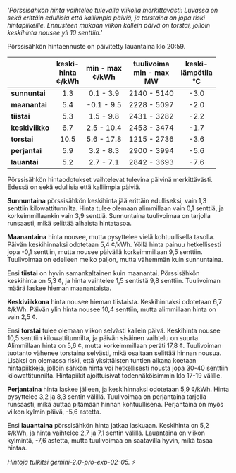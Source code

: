 *'Pörssisähkön hinta vaihtelee tulevalla viikolla merkittävästi: Luvassa on sekä erittäin edullisia että kalliimpia päiviä, ja torstaina on jopa riski hintapiikeille. Ennusteen mukaan viikon kallein päivä on torstai, jolloin keskihinta nousee yli 10 senttiin.'*


Pörssisähkön hintaennuste on päivitetty lauantaina klo 20:59.

|   | keski-<br>hinta<br>¢/kWh | min - max<br>¢/kWh | tuulivoima<br>min - max<br>MW | keski-<br>lämpötila<br>°C |
|:-------------|:----------------:|:----------------:|:-------------:|:-------------:|
| **sunnuntai**  | 1.3 | 0.1 - 3.9  | 2140 - 5140  | -3.0  |
| **maanantai** | 5.4  | -0.1 - 9.5 | 2228 - 5097 | -2.0  |
| **tiistai**   | 5.3  | 1.5 - 9.8  | 2431 - 3282 | -2.2  |
| **keskiviikko**| 6.7  | 2.5 - 10.4 | 2453 - 3474 | -1.7  |
| **torstai**  | 10.5 | 5.6 - 17.8 | 1215 - 2736 | -3.6  |
| **perjantai** | 5.9  | 3.2 - 8.3  | 2900 - 3994 | -5.6  |
| **lauantai**  | 5.2 | 2.7 - 7.1  | 2842 - 3693 | -7.6  |

Pörssisähkön hintaodotukset vaihtelevat tulevina päivinä merkittävästi. Edessä on sekä edullisia että kalliimpia päiviä.

**Sunnuntaina** pörssisähkön keskihinta jää erittäin edulliseksi, vain 1,3 senttiin kilowattitunnilta. Hinta tulee olemaan alimmillaan vain 0,1 senttiä, ja korkeimmillaankin vain 3,9 senttiä. Sunnuntaina tuulivoimaa on tarjolla runsaasti, mikä selittää alhaista hintatasoa.

**Maanantaina** hinta nousee, mutta pysyttelee vielä kohtuullisella tasolla. Päivän keskihinnaksi odotetaan 5,4 ¢/kWh. Yöllä hinta painuu hetkellisesti jopa -0,1 senttiin, mutta nousee päivällä korkeimmillaan 9,5 senttiin. Tuulivoimaa on edelleen melko paljon, mutta vähemmän kuin sunnuntaina.

Ensi **tiistai** on hyvin samankaltainen kuin maanantai. Pörssisähkön keskihinta on 5,3 ¢, ja hinta vaihtelee 1,5 sentistä 9,8 senttiin. Tuulivoiman määrä laskee hieman maanantaista.

**Keskiviikkona** hinta nousee hieman tiistaista. Keskihinnaksi odotetaan 6,7 ¢/kWh. Päivän ylin hinta nousee 10,4 senttiin, mutta alimmillaan hinta on vain 2,5 ¢.

Ensi **torstai** tulee olemaan viikon selvästi kallein päivä. Keskihinta nousee 10,5 senttiin kilowattitunnilta, ja päivän sisäinen vaihtelu on suurta. Alimmillaan hinta on 5,6 ¢, mutta korkeimmillaan peräti 17,8 ¢. Tuulivoiman tuotanto vähenee torstaina selvästi, mikä osaltaan selittää hinnan nousua. Lisäksi on olemassa riski, että yksittäisten tuntien aikana koetaan hintapiikkejä, jolloin sähkön hinta voi hetkellisesti nousta jopa 30-40 senttiin kilowattitunnilta. Hintapiikit ajoittuisivat todennäköisimmin klo 17-19 välille.

**Perjantaina** hinta laskee jälleen, ja keskihinnaksi odotetaan 5,9 ¢/kWh. Hinta pysyttelee 3,2 ja 8,3 sentin välillä. Tuulivoimaa on perjantaina tarjolla runsaasti, mikä auttaa pitämään hinnan kohtuullisena. Perjantaina on myös viikon kylmin päivä, -5,6 astetta.

Ensi **lauantaina** pörssisähkön hinta jatkaa laskuaan. Keskihinta on 5,2 ¢/kWh, ja hinta vaihtelee 2,7 ja 7,1 sentin välillä. Lauantaina on viikon kylmintä, -7,6 astetta, mutta tuulivoimaa on saatavilla hyvin, mikä tasaa hintaa.

*Hintoja tulkitsi gemini-2.0-pro-exp-02-05.* ⚡️

